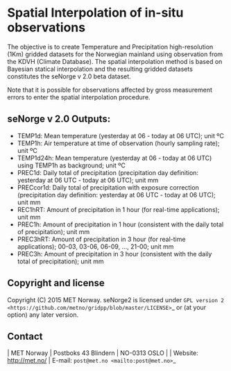 Spatial Interpolation of in-situ observations
==============================================

The objective is to create Temperature and Precipitation high-resolution (1Km) gridded datasets for the Norwegian mainland using observation from the KDVH (Climate Database).
The spatial interpolation method is based on Bayesian statical interpolation and the resulting gridded datasets constitutes the seNorge v 2.0 beta dataset.

Note that it is possible for observations affected by gross measurement errors to enter the spatial interpolation procedure.

seNorge v 2.0 Outputs:
----------------------
* TEMP1d: Mean temperature (yesterday at 06 - today at 06 UTC); unit ºC
* TEMP1h: Air temperature at time of observation (hourly sampling rate); unit ºC
* TEMP1d24h: Mean temperature (yesterday at 06 - today at 06 UTC) using TEMP1h as background; unit ºC
* PREC1d: Daily total of precipitation (precipitation day definition: yesterday at 06 UTC - today at 06 UTC); unit mm
* PRECcor1d: Daily total of precipitation with exposure correction (precipitation day definition: yesterday at 06 UTC - today at 06 UTC); unit mm
* REC1hRT: Amount of precipitation in 1 hour (for real-time applications); unit mm
* PREC1h: Amount of precipitation in 1 hour (consistent with the daily total of precipitation); unit mm
* PREC3hRT: Amount of precipitation in 3 hour (for real-time applications); 00-03, 03-06, 06-09, …, 21-00; unit mm
* PREC3h: Amount of precipitation in 3 hour (consistent with the daily total of precipitation); unit mm

Copyright and license
---------------------
Copyright (C) 2015 MET Norway. seNorge2 is licensed under `GPL
version 2 <https://github.com/metno/gridpp/blob/master/LICENSE>`_ or (at
your option) any later version.

Contact
-------
| MET Norway
| Postboks 43 Blindern
| NO-0313 OSLO
|
| Website: http://met.no/
| E-mail: `post@met.no <mailto:post@met.no>`_
